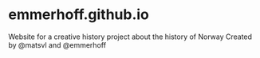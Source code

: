 # emmerhoff.github.io

Website for a creative history project about the history of Norway
Created by @matsvl and @emmerhoff
